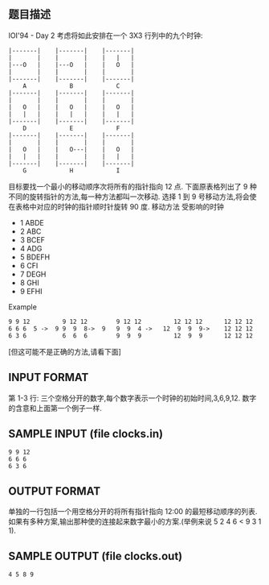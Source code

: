 ## 题目描述
IOI'94 - Day 2
考虑将如此安排在一个 3X3 行列中的九个时钟:
```
|-------|    |-------|    |-------| 
|       |    |       |    |   |   | 
|---O   |    |---O   |    |   O   | 
|       |    |       |    |       | 
|-------|    |-------|    |-------| 
    A            B            C 
|-------|    |-------|    |-------| 
|       |    |       |    |       | 
|   O   |    |   O   |    |   O   | 
|   |   |    |   |   |    |   |   | 
|-------|    |-------|    |-------| 
    D            E            F 
|-------|    |-------|    |-------| 
|       |    |       |    |       | 
|   O   |    |   O---|    |   O   | 
|   |   |    |       |    |   |   | 
|-------|    |-------|    |-------| 
    G            H            I 
```
目标要找一个最小的移动顺序次将所有的指针指向 12 点. 
下面原表格列出了 9 种不同的旋转指针的方法,每一种方法都叫一次移动.
选择 1 到 9 号移动方法,将会使在表格中对应的时钟的指针顺时针旋转 90 度.
移动方法 受影响的时钟
- 1 ABDE
- 2 ABC
- 3 BCEF
- 4 ADG
- 5 BDEFH
- 6 CFI
- 7 DEGH
- 8 GHI
- 9 EFHI

Example

```
9 9 12         9 12 12        9 12 12         12 12 12      12 12 12
6 6 6  5 ->  9 9  9  8->  9   9  9  4 ->   12  9  9  9->    12 12 12
6 3 6          6  6  6        9  9  9         12  9  9      12 12 12
```

[但这可能不是正确的方法,请看下面]

## INPUT FORMAT

第 1-3 行: 三个空格分开的数字,每个数字表示一个时钟的初始时间,3,6,9,12.
数字的含意和上面第一个例子一样.
## SAMPLE INPUT (file clocks.in)
```
9 9 12
6 6 6
6 3 6
```
## OUTPUT FORMAT
单独的一行包括一个用空格分开的将所有指针指向 12:00 的最短移动顺序的列表.
如果有多种方案,输出那种使的连接起来数字最小的方案.(举例来说 5 2 4 6 < 9 3 1 1).
## SAMPLE OUTPUT (file clocks.out)
```
4 5 8 9
```
